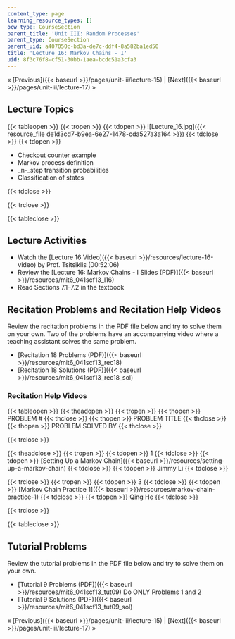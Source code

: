 ```yaml
---
content_type: page
learning_resource_types: []
ocw_type: CourseSection
parent_title: 'Unit III: Random Processes'
parent_type: CourseSection
parent_uid: a407050c-bd3a-de7c-ddf4-8a582ba1ed50
title: 'Lecture 16: Markov Chains - I'
uid: 8f3c76f8-cf51-30bb-1aea-bcdc51a3cfa3
---
```


« [Previous]({{< baseurl >}}/pages/unit-iii/lecture-15) | [Next]({{< baseurl >}}/pages/unit-iii/lecture-17) »

Lecture Topics
--------------

{{< tableopen >}}
{{< tropen >}}
{{< tdopen >}}
![Lecture_16.jpg]({{< resource_file de1d3cd7-b9ea-6e27-1478-cda527a3a164 >}})
{{< tdclose >}}
{{< tdopen >}}


*   Checkout counter example
*   Markov process definition
*   _n-_step transition probabilities
*   Classification of states


{{< tdclose >}}

{{< trclose >}}

{{< tableclose >}}

Lecture Activities
------------------

*   Watch the [Lecture 16 Video]({{< baseurl >}}/resources/lecture-16-video) by Prof. Tsitsiklis (00:52:06)
*   Review the [Lecture 16: Markov Chains - I Slides (PDF)]({{< baseurl >}}/resources/mit6_041scf13_l16)
*   Read Sections 7.1–7.2 in the textbook

Recitation Problems and Recitation Help Videos
----------------------------------------------

Review the recitation problems in the PDF file below and try to solve them on your own. Two of the problems have an accompanying video where a teaching assistant solves the same problem.

*   [Recitation 18 Problems (PDF)]({{< baseurl >}}/resources/mit6_041scf13_rec18)
*   [Recitation 18 Solutions (PDF)]({{< baseurl >}}/resources/mit6_041scf13_rec18_sol)

### Recitation Help Videos

{{< tableopen >}}
{{< theadopen >}}
{{< tropen >}}
{{< thopen >}}
PROBLEM #
{{< thclose >}}
{{< thopen >}}
PROBLEM TITLE
{{< thclose >}}
{{< thopen >}}
PROBLEM SOLVED BY
{{< thclose >}}

{{< trclose >}}

{{< theadclose >}}
{{< tropen >}}
{{< tdopen >}}
1
{{< tdclose >}}
{{< tdopen >}}
[Setting Up a Markov Chain]({{< baseurl >}}/resources/setting-up-a-markov-chain)
{{< tdclose >}}
{{< tdopen >}}
Jimmy Li
{{< tdclose >}}

{{< trclose >}}
{{< tropen >}}
{{< tdopen >}}
3
{{< tdclose >}}
{{< tdopen >}}
[Markov Chain Practice 1]({{< baseurl >}}/resources/markov-chain-practice-1)
{{< tdclose >}}
{{< tdopen >}}
Qing He
{{< tdclose >}}

{{< trclose >}}

{{< tableclose >}}

Tutorial Problems
-----------------

Review the tutorial problems in the PDF file below and try to solve them on your own.

*   [Tutorial 9 Problems (PDF)]({{< baseurl >}}/resources/mit6_041scf13_tut09) Do ONLY Problems 1 and 2
*   [Tutorial 9 Solutions (PDF)]({{< baseurl >}}/resources/mit6_041scf13_tut09_sol)

« [Previous]({{< baseurl >}}/pages/unit-iii/lecture-15) | [Next]({{< baseurl >}}/pages/unit-iii/lecture-17) »